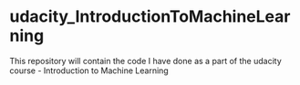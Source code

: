 # udacity_IntroductionToMachineLearning
This repository will contain the code I have done as a part of the udacity course - Introduction to Machine Learning
